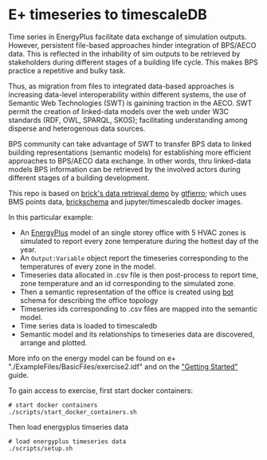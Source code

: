 # E+ timeseries to timescaleDB

Time series in EnergyPlus facilitate data exchange of simulation outputs. However, persistent file-based approaches
hinder integration of BPS/AECO data. This is reflected
in the inhability of sim outputs to be retrieved by stakeholders 
during different stages of a building life cycle. This makes BPS practice a repetitive and bulky task. 

Thus, as migration from files to integrated data-based approaches is increasing data-level interoperability within different systems,
the use of Semantic Web Technologies (SWT) is gainining traction in the AECO. 
SWT permit the creation of linked-data models over the web under W3C standards 
(RDF, OWL, SPARQL, SKOS); facilitating understanding among 
disperse and heterogenous data sources.

BPS community can take advantage of SWT to transfer BPS data
to linked building representations (semantic models) for establishing more
efficient approaches to BPS/AECO data exchange. In other words, thru linked-data
models BPS information can be retrieved by the involved actors during different stages
of a building development.

This repo is based on [brick's data retrieval demo](https://github.com/gtfierro/brick-data-retrieval-demo) by [gtfierro](https://github.com/gtfierro);
which uses BMS points data, [brickschema](https://brickschema.org/) and jupyter/timescaledb docker images.

In this particular example:

* An [EnergyPlus](https://energyplus.net/) model of an single storey
office with 5 HVAC zones is simulated to report every zone temperature during the hottest day of the
year. 
* An ``Output:Variable`` object report the timeseries corresponding to the temperatures of every zone in the model.
* Timeseries data allocated in .csv file is then post-process to report time, zone temperature and an id corresponding to the simulated zone.
* Then a semantic representation of the office is created using [bot](https://w3c-lbd-cg.github.io/bot/) schema for describing the office topology 
* Timeseries ids corresponding to .csv files are mapped into the semantic model. 
* Time series data is loaded to timescaledb
* Semantic model and its relationships to timeseries data  are discovered, arrange and plotted. 

More info on the energy model can be found on e+ "./ExampleFiles/BasicFiles/exercise2.idf" and
on the ["Getting Started"](https://energyplus.net/sites/default/files/pdfs_v8.3.0/GettingStarted.pdf) guide.

To gain access to exercise, first start docker containers:

```
# start docker containers
./scripts/start_docker_containers.sh
```

Then load energyplus timseries data 

```
# load energyplus timeseries data
./scripts/setup.sh
```









 

